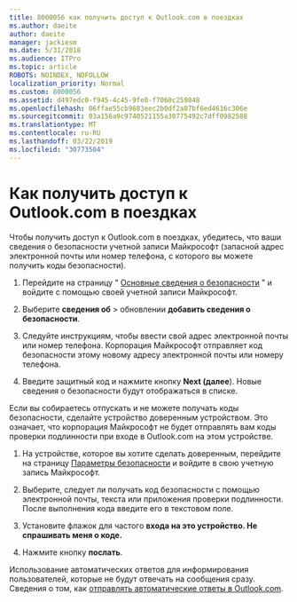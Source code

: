 ```yaml
---
title: 8000056 как получить доступ к Outlook.com в поездках
ms.author: daeite
author: daeite
manager: jackiesm
ms.date: 5/31/2018
ms.audience: ITPro
ms.topic: article
ROBOTS: NOINDEX, NOFOLLOW
localization_priority: Normal
ms.custom: 8000056
ms.assetid: d497edc0-f945-4c45-9fe0-f7060c259848
ms.openlocfilehash: 06ffae55cb9683eec2b0df2a87bf6ed4616c306e
ms.sourcegitcommit: 03a156a9c9740521155a30775492c7dff0982588
ms.translationtype: MT
ms.contentlocale: ru-RU
ms.lasthandoff: 03/22/2019
ms.locfileid: "30773504"
---
```

# <a name="how-to-access-outlookcom-while-traveling"></a>Как получить доступ к Outlook.com в поездках

Чтобы получить доступ к Outlook.com в поездках, убедитесь, что ваши сведения о безопасности учетной записи Майкрософт (запасной адрес электронной почты или номер телефона, с которого вы можете получить коды безопасности).
  
1. Перейдите на страницу " [Основные сведения о безопасности](https://go.microsoft.com/fwlink/p/?linkid=842325) " и войдите с помощью своей учетной записи Майкрософт. 
    
2. Выберите **сведения об** \> обновлении **добавить сведения о безопасности**. 
    
3. Следуйте инструкциям, чтобы ввести свой адрес электронной почты или номер телефона. Корпорация Майкрософт отправляет код безопасности этому новому адресу электронной почты или номеру телефона.
    
4. Введите защитный код и нажмите кнопку **Next (далее**). Новые сведения о безопасности будут отображаться в списке. 
    
Если вы собираетесь отпускать и не можете получать коды безопасности, сделайте устройство доверенным устройством. Это означает, что корпорация Майкрософт не будет отправлять вам коды проверки подлинности при входе в Outlook.com на этом устройстве.
  
1. На устройстве, которое вы хотите сделать доверенным, перейдите на страницу [Параметры безопасности](https://go.microsoft.com/fwlink/p/?linkid=2002000&amp;clcid=0x409) и войдите в свою учетную запись Майкрософт. 
    
2. Выберите, следует ли получать код безопасности с помощью электронной почты, текста или приложения проверки подлинности. После выполнения кода введите его в текстовом поле.
    
3. Установите флажок для частого **входа на это устройство. Не спрашивать меня о коде.**
    
4. Нажмите кнопку **послать**. 
    
Использование автоматических ответов для информирования пользователей, которые не будут отвечать на сообщения сразу. Сведения о том, как [отправлять автоматические ответы в Outlook.com](https://go.microsoft.com/fwlink/p/?linkid=2002100&amp;clcid=0x409).
  

